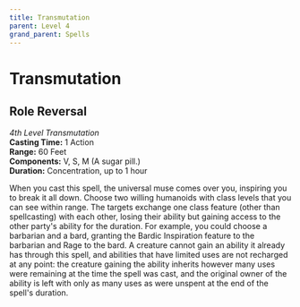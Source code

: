 ```yaml
---
title: Transmutation
parent: Level 4
grand_parent: Spells
---
```


# Transmutation

## Role Reversal
*4th Level Transmutation*<br>
**Casting Time:** 1 Action<br>
**Range:** 60 Feet<br>
**Components:** V, S, M (A sugar pill.)<br>
**Duration:** Concentration, up to 1 hour

When you cast this spell, the universal muse comes over you, inspiring you to break it all down. Choose two willing humanoids with class levels that you can see within range. The targets exchange one class feature (other than spellcasting) with each other, losing their ability but gaining access to the other party's ability for the duration. For example, you could choose a barbarian and a bard, granting the Bardic Inspiration feature to the barbarian and Rage to the bard. A creature cannot gain an ability it already has through this spell, and abilities that have limited uses are not recharged at any point: the creature gaining the ability inherits however many uses were remaining at the time the spell was cast, and the original owner of the ability is left with only as many uses as were unspent at the end of the spell's duration.
